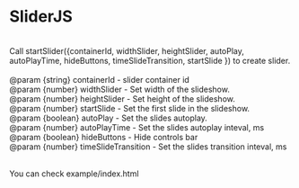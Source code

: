 # SliderJS

<br>
Call startSlider({containerId, widthSlider, heightSlider, autoPlay, autoPlayTime, hideButtons, timeSlideTransition, startSlide }) to create slider.
<br>
<br>@param {string} containerId - slider container id
<br>@param {number} widthSlider - Set width of the slideshow.
<br>@param {number} heightSlider - Set height of the slideshow.
<br>@param {number} startSlide - Set the first slide in the slideshow.
<br>@param {boolean} autoPlay - Set the slides autoplay.
<br>@param {number} autoPlayTime - Set the slides autoplay inteval, ms
<br>@param {boolean} hideButtons - Hide controls bar
<br>@param {number} timeSlideTransition - Set the slides transition inteval, ms

<br>You can check example/index.html
